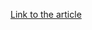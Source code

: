 [Link to the article](https://www.akamai.com/blog/security-research/2024/mar/akamai-hunt-finds-plaintext-credentials-on-public-internet)
